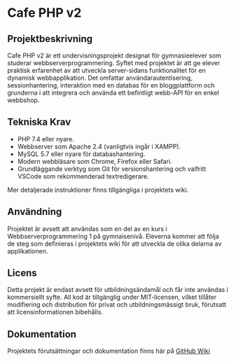 # Cafe PHP v2
## Projektbeskrivning

Cafe PHP v2 är ett undervisningsprojekt designat för gymnasieelever som studerar webbserverprogrammering. Syftet med projektet är att ge elever praktisk erfarenhet av att utveckla server-sidans funktionalitet för en dynamisk webbapplikation. Det omfattar användarautentisering, sessionhantering, interaktion med en databas för en bloggplattform och grunderna i att integrera och använda ett befintligt webb-API för en enkel webbshop.

## Tekniska Krav
- PHP 7.4 eller nyare.
- Webbserver som Apache 2.4 (vanligtvis ingår i XAMPP).
- MySQL 5.7 eller nyare för databashantering.
- Modern webbläsare som Chrome, Firefox eller Safari.
- Grundläggande verktyg som Git för versionshantering och valfritt VSCode som rekommenderad textredigerare.

Mer detaljerade instruktioner finns tillgängliga i projektets wiki.

## Användning

Projektet är avsett att användas som en del av en kurs i Webbserverprogrammering 1 på gymnaisenivå. Eleverna kommer att följa de steg som definieras i projektets wiki för att utveckla de olika delarna av applikationen.

## Licens

Detta projekt är endast avsett för utbildningsändamål och får inte användas i kommersiellt syfte. All kod är tillgänglig under MIT-licensen, vilket tillåter modifiering och distribution för privat och utbildningsmässigt bruk, förutsatt att licensinformationen bibehålls.

## Dokumentation

Projektets förutsättningar och dokumentation finns här på [GitHub Wiki](https://github.com/TeacherArea/PHP_CafePHP_v2_MVC_project/wiki)
